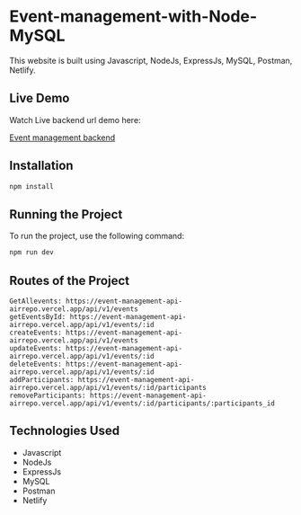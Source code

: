 # Event-management-with-Node-MySQL

This website is built using Javascript, NodeJs, ExpressJs, MySQL, Postman, Netlify.

## Live Demo

Watch Live backend url demo here:

<a href="https://event-management-api-airrepo.vercel.app/">Event management backend</a>


## Installation

```bash
npm install
```

## Running the Project

To run the project, use the following command:

```bash
npm run dev
```

## Routes of the Project

```Routes
GetAllevents: https://event-management-api-airrepo.vercel.app/api/v1/events
getEventsById: https://event-management-api-airrepo.vercel.app/api/v1/events/:id
createEvents: https://event-management-api-airrepo.vercel.app/api/v1/events
updateEvents: https://event-management-api-airrepo.vercel.app/api/v1/events/:id
deleteEvents: https://event-management-api-airrepo.vercel.app/api/v1/events/:id
addParticipants: https://event-management-api-airrepo.vercel.app/api/v1/events/:id/participants
removeParticipants: https://event-management-api-airrepo.vercel.app/api/v1/events/:id/participants/:participants_id
```

## Technologies Used
- Javascript
- NodeJs
- ExpressJs
- MySQL
- Postman
- Netlify

